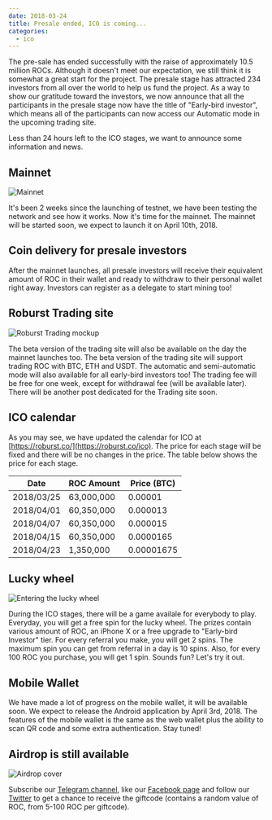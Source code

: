 ```yaml
---
date: 2018-03-24
title: Presale ended, ICO is coming...
categories:
  - ico
---
```


The pre-sale has ended successfully with the raise of approximately 10.5 million ROCs. Although it doesn't meet our expectation, we still think it is somewhat a great start for the project. The presale stage has attracted 234 investors from all over the world to help us fund the project. As a way to show our gratitude toward the investors, we now announce that all the participants in the presale stage now have the title of "Early-bird investor", which means all of the participants can now access our Automatic mode in the upcoming trading site.

Less than 24 hours left to the ICO stages, we want to announce some information and news.

## Mainnet

![Mainnet](https://i.imgur.com/vqN6zCj.jpg)

It's been 2 weeks since the launching of testnet, we have been testing the network and see how it works. Now it's time for the mainnet. The mainnet will be started soon, we expect to launch it on April 10th, 2018.

## Coin delivery for presale investors

After the mainnet launches, all presale investors will receive their equivalent amount of ROC in their wallet and ready to withdraw to their personal wallet right away. Investors can register as a delegate to start mining too!


## Roburst Trading site

![Roburst Trading mockup](https://i.imgur.com/PsnSdzN.png)

The beta version of the trading site will also be available on the day the mainnet launches too. The beta version of the trading site will support trading ROC with BTC, ETH and USDT. The automatic and semi-automatic mode will also available for all early-bird investors too! The trading fee will be free for one week, except for withdrawal fee (will be available later). There will be another post dedicated for the Trading site soon.

## ICO calendar

As you may see, we have updated the calendar for ICO at [https://roburst.co/](https://roburst.co/ico). The price for each stage will be fixed and there will be no changes in the price. The table below shows the price for each stage.

| Date       | ROC Amount | Price (BTC) |
|------------|------------|-------------|
| 2018/03/25 | 63,000,000   | 0.00001     |
| 2018/04/01 | 60,350,000   | 0.000013    |
| 2018/04/07 | 60,350,000   | 0.000015    |
| 2018/04/15 | 60,350,000   | 0.0000165   |
| 2018/04/23 | 1,350,000    | 0.00001675  |

## Lucky wheel

![Entering the lucky wheel](https://i.imgur.com/0UonKcZ.png)

During the ICO stages, there will be a game availale for everybody to play. Everyday, you will get a free spin for the lucky wheel. The prizes contain various amount of ROC, an iPhone X or a free upgrade to "Early-bird Investor" tier. For every referral you make, you will get 2 spins. The maximum spin you can get from referral in a day is 10 spins. Also, for every 100 ROC you purchase, you will get 1 spin. Sounds fun? Let's try it out.

## Mobile Wallet

We have made a lot of progress on the mobile wallet, it will be available soon. We expect to release the Android application by April 3rd, 2018. The features of the mobile wallet is the same as the web wallet plus the ability to scan QR code and some extra authentication. Stay tuned!

## Airdrop is still available

![Airdrop cover](https://i.imgur.com/B4S7tSl.png)

Subscribe our [Telegram channel](https://t.me/Roburst_Network), like our [Facebook page](https://facebook.com/RoburstNetwork) and follow our [Twitter](https://twitter.com/RoburstNetwork) to get a chance to receive the giftcode (contains a random value of ROC, from 5-100 ROC per giftcode).
